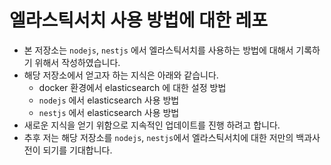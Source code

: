 # 엘라스틱서치 사용 방법에 대한 레포

* 본 저장소는 `nodejs`, `nestjs` 에서 엘라스틱서치를 사용하는 방법에 대해서 기록하기 위해서 작성하였습니다. 
* 해당 저장소에서 얻고자 하는 지식은 아래와 같습니다.
  * docker 환경에서 elasticsearch 에 대한 설정 방법
  * `nodejs` 에서 elasticsearch 사용 방법
  * `nestjs` 에서 elasticsearch 사용 방법
* 새로운 지식을 얻기 위함으로 지속적인 업데이트를 진행 하려고 합니다. 
* 추후 저는 해당 저장소를 `nodejs`, `nestjs`에서 엘라스틱서치에 대한 저만의 백과사전이 되기를 기대합니다. 